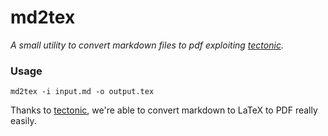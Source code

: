 # md2tex

*A small utility to convert markdown files to pdf exploiting
[tectonic](https://tectonic-typesetting.github.io).*

### Usage

```
md2tex -i input.md -o output.tex
```

Thanks to [tectonic](https://tectonic-typesetting.github.io), we're able to
convert markdown to LaTeX to PDF really easily.
